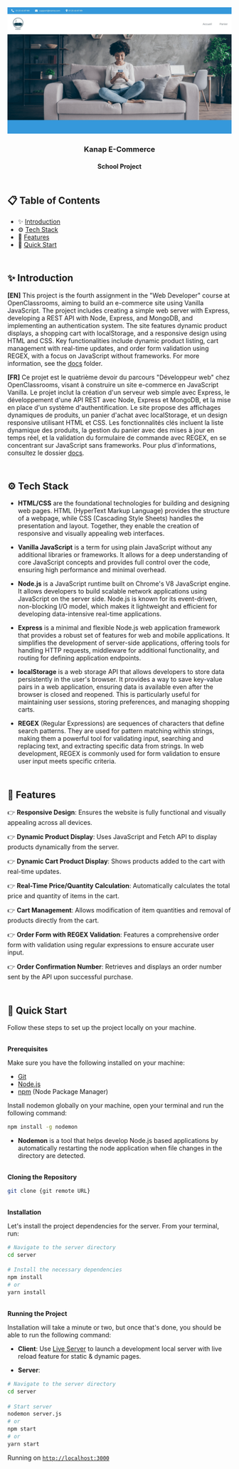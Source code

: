 <div align="center">
    <a href="" target="_blank">
      <img src=".docs/preview.png" alt="Project Banner">
    </a>
  <h3 align="center">Kanap E-Commerce</h3>
  <h4 align="center">School Project</h4>
</div>

## <br /> 📋 <a name="table">Table of Contents</a>

- ✨ [Introduction](#introduction)
- ⚙️ [Tech Stack](#tech-stack)
- 📝 [Features](#features)
- 🚀 [Quick Start](#quick-start)

## <br /> <a name="introduction">✨ Introduction</a>

**[EN]** This project is the fourth assignment in the "Web Developer" course at OpenClassrooms, aiming to build an e-commerce site using Vanilla JavaScript. The project includes creating a simple web server with Express, developing a REST API with Node, Express, and MongoDB, and implementing an authentication system. The site features dynamic product displays, a shopping cart with localStorage, and a responsive design using HTML and CSS. Key functionalities include dynamic product listing, cart management with real-time updates, and order form validation using REGEX, with a focus on JavaScript without frameworks. For more information, see the [docs](/docs/) folder.

**[FR]** Ce projet est le quatrième devoir du parcours "Développeur web" chez OpenClassrooms, visant à construire un site e-commerce en JavaScript Vanilla. Le projet inclut la création d'un serveur web simple avec Express, le développement d'une API REST avec Node, Express et MongoDB, et la mise en place d'un système d'authentification. Le site propose des affichages dynamiques de produits, un panier d'achat avec localStorage, et un design responsive utilisant HTML et CSS. Les fonctionnalités clés incluent la liste dynamique des produits, la gestion du panier avec des mises à jour en temps réel, et la validation du formulaire de commande avec REGEX, en se concentrant sur JavaScript sans frameworks. Pour plus d'informations, consultez le dossier [docs](/docs/).

## <br /> <a name="tech-stack">⚙️ Tech Stack</a>

- **HTML/CSS** are the foundational technologies for building and designing web pages. HTML (HyperText Markup Language) provides the structure of a webpage, while CSS (Cascading Style Sheets) handles the presentation and layout. Together, they enable the creation of responsive and visually appealing web interfaces.

- **Vanilla JavaScript** is a term for using plain JavaScript without any additional libraries or frameworks. It allows for a deep understanding of core JavaScript concepts and provides full control over the code, ensuring high performance and minimal overhead.

- **Node.js** is a JavaScript runtime built on Chrome's V8 JavaScript engine. It allows developers to build scalable network applications using JavaScript on the server side. Node.js is known for its event-driven, non-blocking I/O model, which makes it lightweight and efficient for developing data-intensive real-time applications.

- **Express** is a minimal and flexible Node.js web application framework that provides a robust set of features for web and mobile applications. It simplifies the development of server-side applications, offering tools for handling HTTP requests, middleware for additional functionality, and routing for defining application endpoints.

- **localStorage** is a web storage API that allows developers to store data persistently in the user's browser. It provides a way to save key-value pairs in a web application, ensuring data is available even after the browser is closed and reopened. This is particularly useful for maintaining user sessions, storing preferences, and managing shopping carts.

- **REGEX** (Regular Expressions) are sequences of characters that define search patterns. They are used for pattern matching within strings, making them a powerful tool for validating input, searching and replacing text, and extracting specific data from strings. In web development, REGEX is commonly used for form validation to ensure user input meets specific criteria.

## <br/> <a name="features">📝 Features</a>
👉 **Responsive Design**: Ensures the website is fully functional and visually appealing across all devices.

👉 **Dynamic Product Display**: Uses JavaScript and Fetch API to display products dynamically from the server.

👉 **Dynamic Cart Product Display**: Shows products added to the cart with real-time updates.

👉 **Real-Time Price/Quantity Calculation**: Automatically calculates the total price and quantity of items in the cart.

👉 **Cart Management**: Allows modification of item quantities and removal of products directly from the cart.

👉 **Order Form with REGEX Validation**: Features a comprehensive order form with validation using regular expressions to ensure accurate user input.

👉 **Order Confirmation Number**: Retrieves and displays an order number sent by the API upon successful purchase.


## <br /> <a name="quick-start">🚀 Quick Start</a>

Follow these steps to set up the project locally on your machine.

<br/>**Prerequisites**

Make sure you have the following installed on your machine:

- [Git](https://git-scm.com/)
- [Node.js](https://nodejs.org/en)
- [npm](https://www.npmjs.com/) (Node Package Manager)

Install nodemon globally on your machine, open your terminal and run the following command:

```bash
npm install -g nodemon
```

- **Nodemon** is a tool that helps develop Node.js based applications by automatically restarting the node application when file changes in the directory are detected.

<br/>**Cloning the Repository**

```bash
git clone {git remote URL}
```

<br/>**Installation**

Let's install the project dependencies for the server. From your terminal, run:

```bash
# Navigate to the server directory
cd server

# Install the necessary dependencies 
npm install
# or
yarn install
```

<br/>**Running the Project**

Installation will take a minute or two, but once that's done, you should be able to run the following command:

- **Client**: Use [Live Server](https://marketplace.visualstudio.com/items?itemName=ritwickdey.LiveServer) to launch a development local server with live reload feature for static & dynamic pages.

- **Server**:  
```bash
# Navigate to the server directory
cd server

# Start server
nodemon server.js
# or
npm start
# or
yarn start
```
  
Running on [`http://localhost:3000`](http://localhost:3000)
